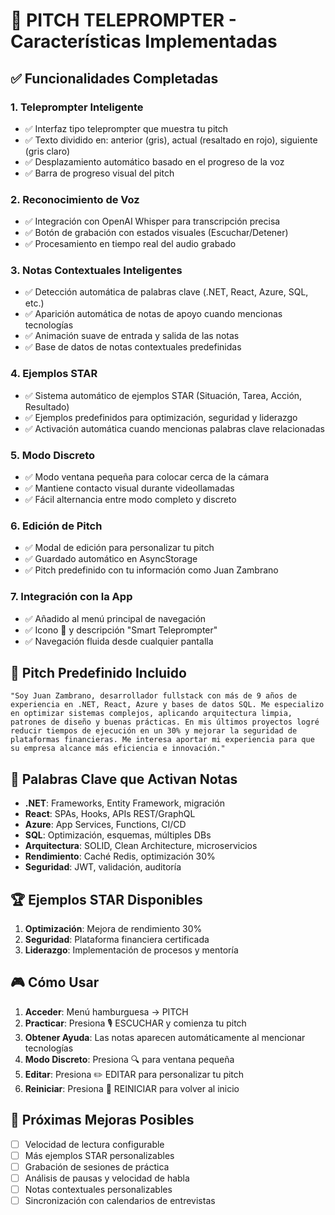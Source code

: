 # 🎤 PITCH TELEPROMPTER - Características Implementadas

## ✅ Funcionalidades Completadas

### 1. **Teleprompter Inteligente**
- ✅ Interfaz tipo teleprompter que muestra tu pitch
- ✅ Texto dividido en: anterior (gris), actual (resaltado en rojo), siguiente (gris claro)
- ✅ Desplazamiento automático basado en el progreso de la voz
- ✅ Barra de progreso visual del pitch

### 2. **Reconocimiento de Voz**
- ✅ Integración con OpenAI Whisper para transcripción precisa
- ✅ Botón de grabación con estados visuales (Escuchar/Detener)
- ✅ Procesamiento en tiempo real del audio grabado

### 3. **Notas Contextuales Inteligentes**
- ✅ Detección automática de palabras clave (.NET, React, Azure, SQL, etc.)
- ✅ Aparición automática de notas de apoyo cuando mencionas tecnologías
- ✅ Animación suave de entrada y salida de las notas
- ✅ Base de datos de notas contextuales predefinidas

### 4. **Ejemplos STAR**
- ✅ Sistema automático de ejemplos STAR (Situación, Tarea, Acción, Resultado)
- ✅ Ejemplos predefinidos para optimización, seguridad y liderazgo
- ✅ Activación automática cuando mencionas palabras clave relacionadas

### 5. **Modo Discreto**
- ✅ Modo ventana pequeña para colocar cerca de la cámara
- ✅ Mantiene contacto visual durante videollamadas
- ✅ Fácil alternancia entre modo completo y discreto

### 6. **Edición de Pitch**
- ✅ Modal de edición para personalizar tu pitch
- ✅ Guardado automático en AsyncStorage
- ✅ Pitch predefinido con tu información como Juan Zambrano

### 7. **Integración con la App**
- ✅ Añadido al menú principal de navegación
- ✅ Icono 🎤 y descripción "Smart Teleprompter"
- ✅ Navegación fluida desde cualquier pantalla

## 🎯 Pitch Predefinido Incluido

```
"Soy Juan Zambrano, desarrollador fullstack con más de 9 años de experiencia en .NET, React, Azure y bases de datos SQL. Me especializo en optimizar sistemas complejos, aplicando arquitectura limpia, patrones de diseño y buenas prácticas. En mis últimos proyectos logré reducir tiempos de ejecución en un 30% y mejorar la seguridad de plataformas financieras. Me interesa aportar mi experiencia para que su empresa alcance más eficiencia e innovación."
```

## 🔑 Palabras Clave que Activan Notas

- **.NET**: Frameworks, Entity Framework, migración
- **React**: SPAs, Hooks, APIs REST/GraphQL  
- **Azure**: App Services, Functions, CI/CD
- **SQL**: Optimización, esquemas, múltiples DBs
- **Arquitectura**: SOLID, Clean Architecture, microservicios
- **Rendimiento**: Caché Redis, optimización 30%
- **Seguridad**: JWT, validación, auditoría

## 🏆 Ejemplos STAR Disponibles

1. **Optimización**: Mejora de rendimiento 30%
2. **Seguridad**: Plataforma financiera certificada  
3. **Liderazgo**: Implementación de procesos y mentoría

## 🎮 Cómo Usar

1. **Acceder**: Menú hamburguesa → PITCH
2. **Practicar**: Presiona 🎙️ ESCUCHAR y comienza tu pitch
3. **Obtener Ayuda**: Las notas aparecen automáticamente al mencionar tecnologías
4. **Modo Discreto**: Presiona 🔍 para ventana pequeña
5. **Editar**: Presiona ✏️ EDITAR para personalizar tu pitch
6. **Reiniciar**: Presiona 🔄 REINICIAR para volver al inicio

## 🚀 Próximas Mejoras Posibles

- [ ] Velocidad de lectura configurable
- [ ] Más ejemplos STAR personalizables
- [ ] Grabación de sesiones de práctica
- [ ] Análisis de pausas y velocidad de habla
- [ ] Notas contextuales personalizables
- [ ] Sincronización con calendarios de entrevistas